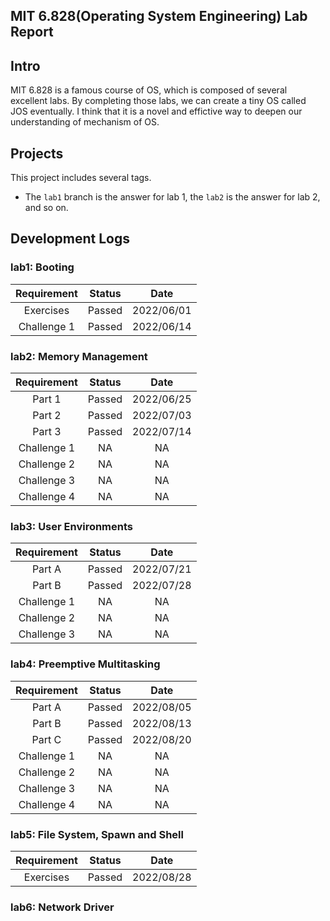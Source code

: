MIT 6.828(Operating System Engineering) Lab Report 
---


## Intro

  MIT 6.828 is a famous course of OS, which is composed of several excellent labs. By completing those labs, we can create a tiny OS called JOS eventually. I think that it is a novel and effictive way to deepen our understanding of mechanism of OS.

## Projects

  This project includes several tags. <br>
  * The `lab1` branch is the answer for lab 1, the `lab2` is the answer for lab 2, and so on.

## Development Logs

### lab1: Booting

| Requirement 	 | Status       | Date         |
| :-------------:| :----------: | :----------: |
| Exercises      | Passed       | 2022/06/01 |
| Challenge 1    | Passed | 2022/06/14 |


### lab2: Memory Management

| Requirement 	 | Status       | Date         |
| :-------------:| :----------: | :----------: |
| Part 1         | Passed       | 2022/06/25 |
| Part 2         | Passed       | 2022/07/03 |
| Part 3         | Passed       | 2022/07/14 |
| Challenge 1    | NA           | NA		   |
| Challenge 2    | NA           | NA		   |
| Challenge 3    | NA           | NA		   |
| Challenge 4    | NA           | NA		   |


### lab3: User Environments

| Requirement 	 | Status       | Date         |
| :-------------:| :----------: | :----------: |
| Part A         | Passed       | 2022/07/21 |
| Part B         | Passed       | 2022/07/28 |
| Challenge 1    | NA   | NA |
| Challenge 2    | NA           | NA		   |
| Challenge 3    | NA           | NA		   |

### lab4: Preemptive Multitasking

| Requirement 	 | Status       | Date         |
| :-------------:| :----------: | :----------: |
| Part A         | Passed       | 2022/08/05 |
| Part B         | Passed       | 2022/08/13 |
| Part C         | Passed       | 2022/08/20 |
| Challenge 1    | NA           | NA		   |
| Challenge 2    | NA           | NA		   |
| Challenge 3    | NA           | NA		   |
| Challenge 4    | NA           | NA		   |

### lab5: File System, Spawn and Shell

| Requirement 	 | Status       | Date         |
| :-------------:| :----------: | :----------: |
| Exercises      | Passed       | 2022/08/28 |


### lab6: Network Driver

